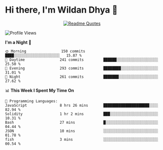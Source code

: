 # Hi there, I'm Wildan Dhya 👋 

<div align="center">
  <a href="https://github.com/piyushsuthar/github-readme-quotes">
    <img src="https://quotes-github-readme.vercel.app/api?quote=Try%2C%20Fail%2C%20Retry&author=unknown&type=vertical&theme=dark" alt="Readme Quotes">
  </a>
</div>

<!--START_SECTION:waka-->
![Profile Views](http://img.shields.io/badge/Profile%20Views-0-blue)

**I'm a Night 🦉** 

```text
🌞 Morning                150 commits         ████░░░░░░░░░░░░░░░░░░░░░   15.87 % 
🌆 Daytime                241 commits         ██████░░░░░░░░░░░░░░░░░░░   25.50 % 
🌃 Evening                293 commits         ████████░░░░░░░░░░░░░░░░░   31.01 % 
🌙 Night                  261 commits         ███████░░░░░░░░░░░░░░░░░░   27.62 % 
```


📊 **This Week I Spent My Time On** 

```text
💬 Programming Languages: 
JavaScript               8 hrs 26 mins       █████████████████████░░░░   82.94 % 
Solidity                 1 hr 2 mins         ███░░░░░░░░░░░░░░░░░░░░░░   10.31 % 
Bash                     27 mins             █░░░░░░░░░░░░░░░░░░░░░░░░   04.44 % 
JSON                     10 mins             ░░░░░░░░░░░░░░░░░░░░░░░░░   01.78 % 
fish                     3 mins              ░░░░░░░░░░░░░░░░░░░░░░░░░   00.54 % 
```


<!--END_SECTION:waka-->

<!--## GitHub Stats-->
<!--![Top Languages](https://github-readme-stats.vercel.app/api/top-langs/?username=wildandhya&layout=compact&theme=dracula)-->











